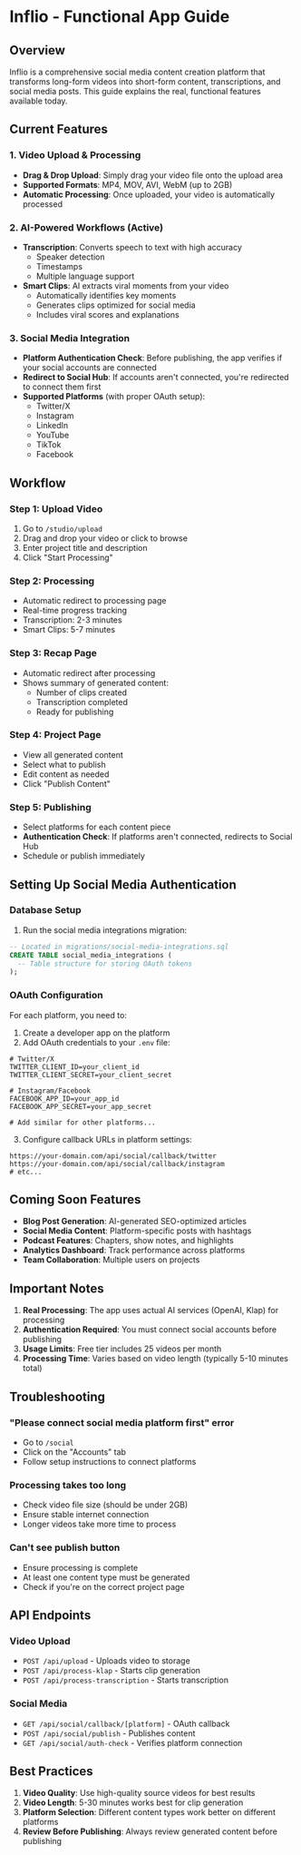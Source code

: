 # Inflio - Functional App Guide

## Overview

Inflio is a comprehensive social media content creation platform that transforms long-form videos into short-form content, transcriptions, and social media posts. This guide explains the real, functional features available today.

## Current Features

### 1. Video Upload & Processing
- **Drag & Drop Upload**: Simply drag your video file onto the upload area
- **Supported Formats**: MP4, MOV, AVI, WebM (up to 2GB)
- **Automatic Processing**: Once uploaded, your video is automatically processed

### 2. AI-Powered Workflows (Active)
- **Transcription**: Converts speech to text with high accuracy
  - Speaker detection
  - Timestamps
  - Multiple language support
- **Smart Clips**: AI extracts viral moments from your video
  - Automatically identifies key moments
  - Generates clips optimized for social media
  - Includes viral scores and explanations

### 3. Social Media Integration
- **Platform Authentication Check**: Before publishing, the app verifies if your social accounts are connected
- **Redirect to Social Hub**: If accounts aren't connected, you're redirected to connect them first
- **Supported Platforms** (with proper OAuth setup):
  - Twitter/X
  - Instagram
  - LinkedIn
  - YouTube
  - TikTok
  - Facebook

## Workflow

### Step 1: Upload Video
1. Go to `/studio/upload`
2. Drag and drop your video or click to browse
3. Enter project title and description
4. Click "Start Processing"

### Step 2: Processing
- Automatic redirect to processing page
- Real-time progress tracking
- Transcription: 2-3 minutes
- Smart Clips: 5-7 minutes

### Step 3: Recap Page
- Automatic redirect after processing
- Shows summary of generated content:
  - Number of clips created
  - Transcription completed
  - Ready for publishing

### Step 4: Project Page
- View all generated content
- Select what to publish
- Edit content as needed
- Click "Publish Content"

### Step 5: Publishing
- Select platforms for each content piece
- **Authentication Check**: If platforms aren't connected, redirects to Social Hub
- Schedule or publish immediately

## Setting Up Social Media Authentication

### Database Setup
1. Run the social media integrations migration:
```sql
-- Located in migrations/social-media-integrations.sql
CREATE TABLE social_media_integrations (
  -- Table structure for storing OAuth tokens
);
```

### OAuth Configuration
For each platform, you need to:
1. Create a developer app on the platform
2. Add OAuth credentials to your `.env` file:
```env
# Twitter/X
TWITTER_CLIENT_ID=your_client_id
TWITTER_CLIENT_SECRET=your_client_secret

# Instagram/Facebook
FACEBOOK_APP_ID=your_app_id
FACEBOOK_APP_SECRET=your_app_secret

# Add similar for other platforms...
```

3. Configure callback URLs in platform settings:
```
https://your-domain.com/api/social/callback/twitter
https://your-domain.com/api/social/callback/instagram
# etc...
```

## Coming Soon Features
- **Blog Post Generation**: AI-generated SEO-optimized articles
- **Social Media Content**: Platform-specific posts with hashtags
- **Podcast Features**: Chapters, show notes, and highlights
- **Analytics Dashboard**: Track performance across platforms
- **Team Collaboration**: Multiple users on projects

## Important Notes

1. **Real Processing**: The app uses actual AI services (OpenAI, Klap) for processing
2. **Authentication Required**: You must connect social accounts before publishing
3. **Usage Limits**: Free tier includes 25 videos per month
4. **Processing Time**: Varies based on video length (typically 5-10 minutes total)

## Troubleshooting

### "Please connect social media platform first" error
- Go to `/social` 
- Click on the "Accounts" tab
- Follow setup instructions to connect platforms

### Processing takes too long
- Check video file size (should be under 2GB)
- Ensure stable internet connection
- Longer videos take more time to process

### Can't see publish button
- Ensure processing is complete
- At least one content type must be generated
- Check if you're on the correct project page

## API Endpoints

### Video Upload
- `POST /api/upload` - Uploads video to storage
- `POST /api/process-klap` - Starts clip generation
- `POST /api/process-transcription` - Starts transcription

### Social Media
- `GET /api/social/callback/[platform]` - OAuth callback
- `POST /api/social/publish` - Publishes content
- `GET /api/social/auth-check` - Verifies platform connection

## Best Practices

1. **Video Quality**: Use high-quality source videos for best results
2. **Video Length**: 5-30 minutes works best for clip generation
3. **Platform Selection**: Different content types work better on different platforms
4. **Review Before Publishing**: Always review generated content before publishing 